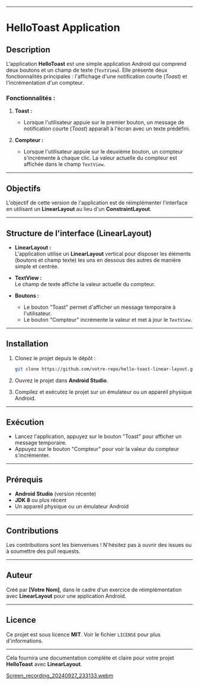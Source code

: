 
---

# **HelloToast Application**

## **Description**

L'application **HelloToast** est une simple application Android qui comprend deux boutons et un champ de texte (`TextView`). Elle présente deux fonctionnalités principales : l'affichage d'une notification courte (*Toast*) et l'incrémentation d'un compteur.

### **Fonctionnalités :**

1. **Toast :**
   - Lorsque l'utilisateur appuie sur le premier bouton, un message de notification courte (*Toast*) apparaît à l'écran avec un texte prédéfini.
   
2. **Compteur :**
   - Lorsque l'utilisateur appuie sur le deuxième bouton, un compteur s'incrémente à chaque clic. La valeur actuelle du compteur est affichée dans le champ `TextView`.

---

## **Objectifs**

L'objectif de cette version de l'application est de réimplémenter l'interface en utilisant un **LinearLayout** au lieu d'un **ConstraintLayout**. 

---

## **Structure de l'interface (LinearLayout)**

- **LinearLayout :**  
  L'application utilise un **LinearLayout** vertical pour disposer les éléments (boutons et champ texte) les uns en dessous des autres de manière simple et centrée.

- **TextView :**  
  Le champ de texte affiche la valeur actuelle du compteur.

- **Boutons :**  
  - Le bouton "Toast" permet d'afficher un message temporaire à l'utilisateur.
  - Le bouton "Compteur" incrémente la valeur et met à jour le `TextView`.

---

## **Installation**

1. Clonez le projet depuis le dépôt :
   ```bash
   git clone https://github.com/votre-repo/hello-toast-linear-layout.git
   ```

2. Ouvrez le projet dans **Android Studio**.

3. Compilez et exécutez le projet sur un émulateur ou un appareil physique Android.

---

## **Exécution**

- Lancez l'application, appuyez sur le bouton "Toast" pour afficher un message temporaire.
- Appuyez sur le bouton "Compteur" pour voir la valeur du compteur s'incrémenter.

---

## **Prérequis**

- **Android Studio** (version récente)
- **JDK 8** ou plus récent
- Un appareil physique ou un émulateur Android

---

## **Contributions**

Les contributions sont les bienvenues ! N'hésitez pas à ouvrir des issues ou à soumettre des pull requests.

---

## **Auteur**

Créé par **[Votre Nom]**, dans le cadre d'un exercice de réimplémentation avec **LinearLayout** pour une application Android.

---

## **Licence**

Ce projet est sous licence **MIT**. Voir le fichier `LICENSE` pour plus d'informations.

---

Cela fournira une documentation complète et claire pour votre projet **HelloToast** avec **LinearLayout**.


[Screen_recording_20240927_233133.webm](https://github.com/user-attachments/assets/d6e02dbc-1c39-4b35-baf2-9d2c7a865d5b)
